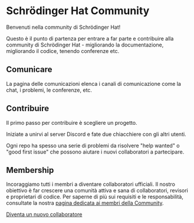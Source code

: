 #  Schrödinger Hat Community

Benvenuti nella community di Schrödinger Hat!

Questo è il punto di partenza per entrare a far parte e contribuire alla community di Schrödinger Hat - migliorando la documentazione, migliorando il codice, tenendo conferenze etc.

## Comunicare

La pagina delle comunicazioni elenca i canali di comunicazione come la chat, i problemi, le conferenze, etc.

## Contribuire

Il primo passo per contribuire è scegliere un progetto. 

Iniziate a unirvi al server Discord e fate due chiacchiere con gli altri utenti.

Ogni repo ha spesso una serie di problemi da risolvere "help wanted" o "good first issue" che possono aiutare i nuovi collaboratori a partecipare.

## Membership

Incoraggiamo tutti i membri a diventare collaboratori ufficiali. Il nostro obiettivo è far crescere una comunità attiva e sana di collaboratori, revisori e proprietari di codice. Per saperne di più sui requisiti e le responsabilità, consultate  la nostra [pagina dedicata ai membri della Community](community-membership.md).

[Diventa un nuovo collaboratore](https://github.com/Schrodinger-Hat/community/issues/new/choose)

